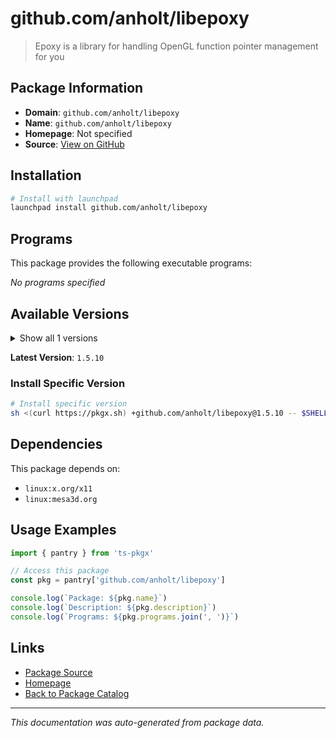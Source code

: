 # github.com/anholt/libepoxy

> Epoxy is a library for handling OpenGL function pointer management for you

## Package Information

- **Domain**: `github.com/anholt/libepoxy`
- **Name**: `github.com/anholt/libepoxy`
- **Homepage**: Not specified
- **Source**: [View on GitHub](https://github.com/pkgxdev/pantry/tree/main/projects/github.com/anholt/libepoxy/package.yml)

## Installation

```bash
# Install with launchpad
launchpad install github.com/anholt/libepoxy
```

## Programs

This package provides the following executable programs:

*No programs specified*

## Available Versions

<details>
<summary>Show all 1 versions</summary>

- `1.5.10`

</details>

**Latest Version**: `1.5.10`

### Install Specific Version

```bash
# Install specific version
sh <(curl https://pkgx.sh) +github.com/anholt/libepoxy@1.5.10 -- $SHELL -i
```

## Dependencies

This package depends on:

- `linux:x.org/x11`
- `linux:mesa3d.org`

## Usage Examples

```typescript
import { pantry } from 'ts-pkgx'

// Access this package
const pkg = pantry['github.com/anholt/libepoxy']

console.log(`Package: ${pkg.name}`)
console.log(`Description: ${pkg.description}`)
console.log(`Programs: ${pkg.programs.join(', ')}`)
```

## Links

- [Package Source](https://github.com/pkgxdev/pantry/tree/main/projects/github.com/anholt/libepoxy/package.yml)
- [Homepage](#)
- [Back to Package Catalog](../../../package-catalog.md)

---

*This documentation was auto-generated from package data.*
